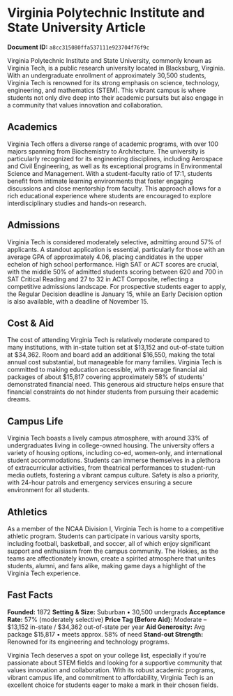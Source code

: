 # Virginia Polytechnic Institute and State University Article

**Document ID:** `a8cc315080ffa537111e923704f76f9c`

Virginia Polytechnic Institute and State University, commonly known as Virginia Tech, is a public research university located in Blacksburg, Virginia. With an undergraduate enrollment of approximately 30,500 students, Virginia Tech is renowned for its strong emphasis on science, technology, engineering, and mathematics (STEM). This vibrant campus is where students not only dive deep into their academic pursuits but also engage in a community that values innovation and collaboration.

## Academics
Virginia Tech offers a diverse range of academic programs, with over 100 majors spanning from Biochemistry to Architecture. The university is particularly recognized for its engineering disciplines, including Aerospace and Civil Engineering, as well as its exceptional programs in Environmental Science and Management. With a student-faculty ratio of 17:1, students benefit from intimate learning environments that foster engaging discussions and close mentorship from faculty. This approach allows for a rich educational experience where students are encouraged to explore interdisciplinary studies and hands-on research.

## Admissions
Virginia Tech is considered moderately selective, admitting around 57% of applicants. A standout application is essential, particularly for those with an average GPA of approximately 4.06, placing candidates in the upper echelon of high school performance. High SAT or ACT scores are crucial, with the middle 50% of admitted students scoring between 620 and 700 in SAT Critical Reading and 27 to 32 in ACT Composite, reflecting a competitive admissions landscape. For prospective students eager to apply, the Regular Decision deadline is January 15, while an Early Decision option is also available, with a deadline of November 15.

## Cost & Aid
The cost of attending Virginia Tech is relatively moderate compared to many institutions, with in-state tuition set at $13,152 and out-of-state tuition at $34,362. Room and board add an additional $16,550, making the total annual cost substantial, but manageable for many families. Virginia Tech is committed to making education accessible, with average financial aid packages of about $15,817 covering approximately 58% of students' demonstrated financial need. This generous aid structure helps ensure that financial constraints do not hinder students from pursuing their academic dreams.

## Campus Life
Virginia Tech boasts a lively campus atmosphere, with around 33% of undergraduates living in college-owned housing. The university offers a variety of housing options, including co-ed, women-only, and international student accommodations. Students can immerse themselves in a plethora of extracurricular activities, from theatrical performances to student-run media outlets, fostering a vibrant campus culture. Safety is also a priority, with 24-hour patrols and emergency services ensuring a secure environment for all students.

## Athletics
As a member of the NCAA Division I, Virginia Tech is home to a competitive athletic program. Students can participate in various varsity sports, including football, basketball, and soccer, all of which enjoy significant support and enthusiasm from the campus community. The Hokies, as the teams are affectionately known, create a spirited atmosphere that unites students, alumni, and fans alike, making game days a highlight of the Virginia Tech experience.

## Fast Facts
**Founded:** 1872
**Setting & Size:** Suburban • 30,500 undergrads
**Acceptance Rate:** 57% (moderately selective)
**Price Tag (Before Aid):** Moderate – $13,152 in-state / $34,362 out-of-state per year
**Aid Generosity:** Avg package $15,817 • meets approx. 58% of need
**Stand-out Strength:** Renowned for its engineering and technology programs.

Virginia Tech deserves a spot on your college list, especially if you’re passionate about STEM fields and looking for a supportive community that values innovation and collaboration. With its robust academic programs, vibrant campus life, and commitment to affordability, Virginia Tech is an excellent choice for students eager to make a mark in their chosen fields.
